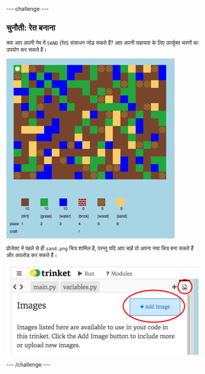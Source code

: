--- challenge ---
## चुनौती: रेत बनाना
क्या आप अपनी गेम में `SAND` (रेत) संसाधन जोड़ सकते हैं? आप अपनी सहायता के लिए उपर्युक्त चरणों का उपयोग कर सकते हैं।

![screenshot](images/craft-sand.png)

प्रोजेक्ट में पहले से ही `sand.png` चित्र शामिल है, परन्तु यदि आप चाहें तो अपना नया चित्र बना सकते हैं और अपलोड कर सकते हैं।

![screenshot](images/craft-upload.png)




--- /challenge ---